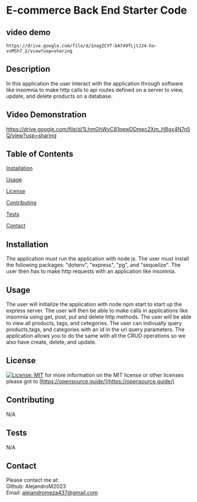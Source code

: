 # E-commerce Back End Starter Code

## video demo
    https://drive.google.com/file/d/1nagZCVT-bA749fLjtJJ4-ho-vxMSh7_2/view?usp=sharing
    
## Description

  In this application the user interact with the application through software like insomnia to make http calls to api routes defined on a server to view, update, and delete products on a database.

## Video Demonstration

  https://drive.google.com/file/d/1LhmGhWvC81pewDDmec2Xm_H8gx4N7n5Q/view?usp=sharing


## Table of Contents

  [Installation](#installation)

  [Usage](#usage)

  [License](#license)

  [Contributing](#contributing)

  [Tests](#tests)

  [Contact](#tests)


## Installation

  The application must run the application with node js. The user must install the following packages: "dotenv", "express", "pg", and "sequelize". The user then has to make http requests with an application like insomnia.

## Usage

  The user will initialize the application with node npm start to start up the express server. The user will then be able to make calls in applications like insomnia using get, post, put and delete http methods. The user will be able to view all products, tags, and cetegories. The user can indivually query products,tags, and categories with an id in the uri query parameters. The application allows you to do the same with all the CRUD operations so we also have create, delete, and update. 

## License
  
[![License: MIT](https://img.shields.io/badge/License-MIT-yellow.svg)](https://opensource.org/licenses/MIT) for more information on the MIT license or other licenses please got to [https://opensource.guide/](https://opensource.guide/)

## Contributing

  N/A

## Tests

  N/A

## Contact

  Please contact me at:\
Github: AlejandroM2023\
 Email: alejandromeza437@gmail.com
  

